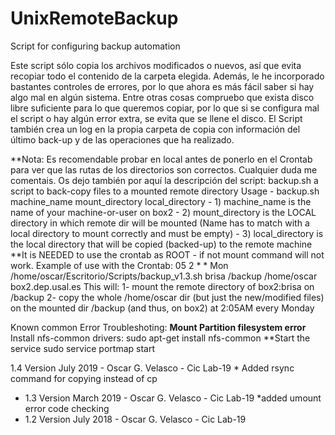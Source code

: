# UnixRemoteBackup
Script for configuring backup automation

Este script sólo copia los archivos modificados o nuevos, así que evita recopiar todo el contenido de la carpeta elegida.
Además, le he incorporado bastantes controles de errores, por lo que ahora es más fácil saber si hay algo mal en algún sistema. Entre otras cosas compruebo que exista disco libre suficiente para lo que queremos copiar, por lo que si se configura mal el script o hay algún error extra, se evita que se llene el disco.
El Script también crea un log en la propia carpeta de copia con información del último back-up y de las operaciones que ha realizado.

**Nota: Es recomendable probar en local antes de ponerlo en el Crontab para ver que las rutas de los directorios son correctos. Cualquier duda me comentais.
Os dejo también por aquí la descripción del script:
backup.sh a script to back-copy files to a mounted remote directory
Usage - backup.sh machine_name mount_directory local_directory
                 - 1) machine_name is the name of your machine-or-user on box2
                 - 2) mount_directory is the LOCAL directory in which remote dir will be mounted 				(Name has to match with a local directory to mount correctly and must be empty)
                 - 3) local_directory is the local directory that will be copied (backed-up) to the remote machine
**It is NEEDED to use the crontab as ROOT - if not mount command will not work.
Example of use with the Crontab:
05 2 * * Mon /home/oscar/Escritorio/Scripts/backup_v1.3.sh brisa /backup /home/oscar box2.dep.usal.es
This will:
1- mount the remote directory of box2:brisa on /backup
2- copy the whole /home/oscar dir (but just the new/modified files) on the mounted dir /backup (and thus, on box2) at 2:05AM every Monday

Known common Error Troubleshoting:
**Mount Partition filesystem error** Install nfs-common drivers:
sudo apt-get install nfs-common
**Start the service
sudo service portmap start

1.4 Version July 2019 - Oscar G. Velasco - Cic Lab-19
    * Added rsync command for copying instead of cp
  - 1.3 Version March 2019 - Oscar G. Velasco - Cic Lab-19
    *added umount error code checking
  - 1.2 Version July 2018 - Oscar G. Velasco - Cic Lab-19
